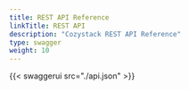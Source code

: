 ```yaml
---
title: REST API Reference
linkTitle: REST API
description: "Cozystack REST API Reference"
type: swagger
weight: 10
---
```


{{< swaggerui src="./api.json" >}}

